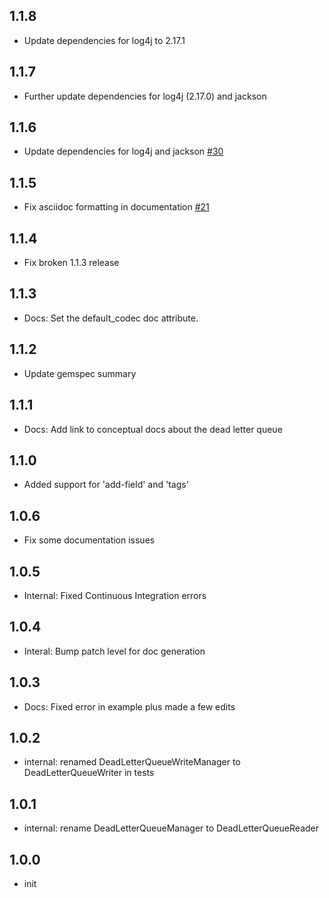 ## 1.1.8
  - Update dependencies for log4j to 2.17.1

## 1.1.7
  - Further update dependencies for log4j (2.17.0) and jackson

## 1.1.6
  - Update dependencies for log4j and jackson [#30](https://github.com/logstash-plugins/logstash-input-dead_letter_queue/pull/30)

## 1.1.5
  - Fix asciidoc formatting in documentation [#21](https://github.com/logstash-plugins/logstash-input-dead_letter_queue/pull/21)

## 1.1.4
  - Fix broken 1.1.3 release

## 1.1.3
  - Docs: Set the default_codec doc attribute.

## 1.1.2
  - Update gemspec summary

## 1.1.1
 - Docs: Add link to conceptual docs about the dead letter queue
 
## 1.1.0
 - Added support for 'add-field' and 'tags' 
 
## 1.0.6
  - Fix some documentation issues

## 1.0.5
 - Internal: Fixed Continuous Integration errors

## 1.0.4
 - Interal: Bump patch level for doc generation

## 1.0.3
 - Docs: Fixed error in example plus made a few edits
 
## 1.0.2
 - internal: renamed DeadLetterQueueWriteManager to DeadLetterQueueWriter in tests
 
## 1.0.1
  - internal: rename DeadLetterQueueManager to DeadLetterQueueReader

## 1.0.0
  - init
